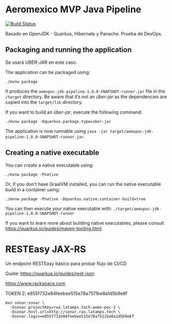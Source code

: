 # Aeromexico MVP Java Pipeline

[![Build Status](https://jenkins-mvp.rax.latamps.tech/buildStatus/icon?job=java-mvn-quarkus-1%2Fdev)](https://jenkins-mvp.rax.latamps.tech/job/Kaniko-test-1/job/dev/)

Basado en OpenJDK - Quarkus, Hibernate y Panache. Prueba de DevOps. 

## Packaging and running the application

Se usará UBER-JAR en este caso.

The application can be packaged using:
```shell script
./mvnw package
```
It produces the `aemxpoc-jdk-pipeline-1.0.0-SNAPSHOT-runner.jar` file in the `/target` directory.
Be aware that it’s not an _über-jar_ as the dependencies are copied into the `target/lib` directory.

If you want to build an _über-jar_, execute the following command:
```shell script
./mvnw package -Dquarkus.package.type=uber-jar
```

The application is now runnable using `java -jar target/aemxpoc-jdk-pipeline-1.0.0-SNAPSHOT-runner.jar`.

## Creating a native executable

You can create a native executable using: 
```shell script
./mvnw package -Pnative
```

Or, if you don't have GraalVM installed, you can run the native executable build in a container using: 
```shell script
./mvnw package -Pnative -Dquarkus.native.container-build=true
```

You can then execute your native executable with: `./target/aemxpoc-jdk-pipeline-1.0.0-SNAPSHOT-runner`

If you want to learn more about building native executables, please consult https://quarkus.io/guides/maven-tooling.html.

# RESTEasy JAX-RS

<p>Un endpoint RESTEasy básico para probar flujo de CI/CD</p>

Guide: https://quarkus.io/guides/rest-json

https://www.rackspace.com 

TOKEN 2:  e855f732e84feebee515e78a7511be8a1d5b9e6f

```
mvn sonar:sonar \
  -Dsonar.projectKey=rax.latamps.tech:aemx-poc-2 \
  -Dsonar.host.url=http://sonar.rax.latamps.tech \
  -Dsonar.login=e855f732e84feebee515e78a7511be8a1d5b9e6f
```
